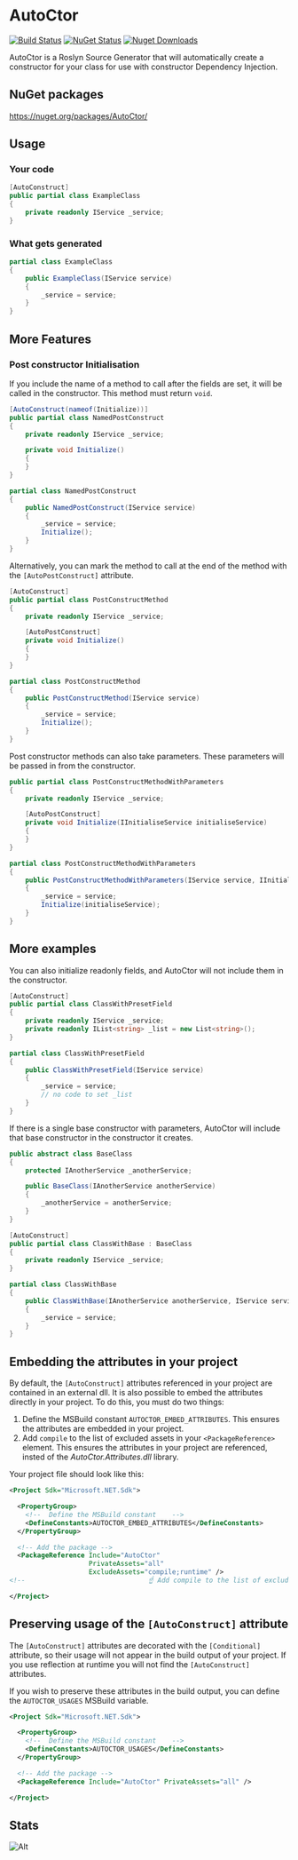<!--
GENERATED FILE - DO NOT EDIT
This file was generated by [MarkdownSnippets](https://github.com/SimonCropp/MarkdownSnippets).
Source File: /readme.source.md
To change this file edit the source file and then run MarkdownSnippets.
-->

# AutoCtor

[![Build Status](https://img.shields.io/github/actions/workflow/status/distantcam/autoctor/build.yml)](https://github.com/distantcam/AutoCtor/actions/workflows/build.yml)
[![NuGet Status](https://img.shields.io/nuget/v/AutoCtor.svg)](https://www.nuget.org/packages/AutoCtor/)
[![Nuget Downloads](https://img.shields.io/nuget/dt/autoctor.svg)](https://www.nuget.org/packages/AutoCtor/)


AutoCtor is a Roslyn Source Generator that will automatically create a constructor for your class for use with constructor Dependency Injection.

## NuGet packages

https://nuget.org/packages/AutoCtor/

## Usage

### Your code

<!-- snippet: Basic -->
```cs
[AutoConstruct]
public partial class ExampleClass
{
    private readonly IService _service;
}
```
<!-- endSnippet -->

### What gets generated

<!-- snippet: BasicGeneratedCode -->
```cs
partial class ExampleClass
{
    public ExampleClass(IService service)
    {
        _service = service;
    }
}
```
<!-- endSnippet -->

## More Features

### Post constructor Initialisation

If you include the name of a method to call after the fields are set, it will be called in the constructor. This method must return `void`.

<!-- snippet: NamedPostConstruct -->
```cs
[AutoConstruct(nameof(Initialize))]
public partial class NamedPostConstruct
{
    private readonly IService _service;

    private void Initialize()
    {
    }
}
```
<!-- endSnippet -->

<!-- snippet: NamedPostConstructGeneratedCode -->
```cs
partial class NamedPostConstruct
{
    public NamedPostConstruct(IService service)
    {
        _service = service;
        Initialize();
    }
}
```
<!-- endSnippet -->

Alternatively, you can mark the method to call at the end of the method with the `[AutoPostConstruct]` attribute.

<!-- snippet: PostConstruct -->
```cs
[AutoConstruct]
public partial class PostConstructMethod
{
    private readonly IService _service;

    [AutoPostConstruct]
    private void Initialize()
    {
    }
}
```
<!-- endSnippet -->

<!-- snippet: PostConstructGeneratedCode -->
```cs
partial class PostConstructMethod
{
    public PostConstructMethod(IService service)
    {
        _service = service;
        Initialize();
    }
}
```
<!-- endSnippet -->

Post constructor methods can also take parameters. These parameters will be passed in from the constructor.

<!-- snippet: PostConstructWithParameters -->
```cs
public partial class PostConstructMethodWithParameters
{
    private readonly IService _service;

    [AutoPostConstruct]
    private void Initialize(IInitialiseService initialiseService)
    {
    }
}
```
<!-- endSnippet -->

<!-- snippet: PostConstructWithParametersGeneratedCode -->
```cs
partial class PostConstructMethodWithParameters
{
    public PostConstructMethodWithParameters(IService service, IInitialiseService initialiseService)
    {
        _service = service;
        Initialize(initialiseService);
    }
}
```
<!-- endSnippet -->

## More examples

You can also initialize readonly fields, and AutoCtor will not include them in the constructor.

<!-- snippet: PresetField -->
```cs
[AutoConstruct]
public partial class ClassWithPresetField
{
    private readonly IService _service;
    private readonly IList<string> _list = new List<string>();
}
```
<!-- endSnippet -->

<!-- snippet: PresetFieldGeneratedCode -->
```cs
partial class ClassWithPresetField
{
    public ClassWithPresetField(IService service)
    {
        _service = service;
        // no code to set _list
    }
}
```
<!-- endSnippet -->

If there is a single base constructor with parameters, AutoCtor will include that base constructor in the constructor it creates.

<!-- snippet: Inherit -->
```cs
public abstract class BaseClass
{
    protected IAnotherService _anotherService;

    public BaseClass(IAnotherService anotherService)
    {
        _anotherService = anotherService;
    }
}

[AutoConstruct]
public partial class ClassWithBase : BaseClass
{
    private readonly IService _service;
}
```
<!-- endSnippet -->

<!-- snippet: InheritGeneratedCode -->
```cs
partial class ClassWithBase
{
    public ClassWithBase(IAnotherService anotherService, IService service) : base(anotherService)
    {
        _service = service;
    }
}
```
<!-- endSnippet -->

## Embedding the attributes in your project

By default, the `[AutoConstruct]` attributes referenced in your project are contained in an external dll. It is also possible to embed the attributes directly in your project. To do this, you must do two things:

1. Define the MSBuild constant `AUTOCTOR_EMBED_ATTRIBUTES`. This ensures the attributes are embedded in your project.
2. Add `compile` to the list of excluded assets in your `<PackageReference>` element. This ensures the attributes in your project are referenced, insted of the _AutoCtor.Attributes.dll_ library.

Your project file should look like this:

```xml
<Project Sdk="Microsoft.NET.Sdk">

  <PropertyGroup>
    <!--  Define the MSBuild constant    -->
    <DefineConstants>AUTOCTOR_EMBED_ATTRIBUTES</DefineConstants>
  </PropertyGroup>

  <!-- Add the package -->
  <PackageReference Include="AutoCtor"
                    PrivateAssets="all"
                    ExcludeAssets="compile;runtime" />
<!--                               ☝ Add compile to the list of excluded assets. -->

</Project>
```

## Preserving usage of the `[AutoConstruct]` attribute

The `[AutoConstruct]` attributes are decorated with the `[Conditional]` attribute, so their usage will not appear in the build output of your project. If you use reflection at runtime you will not find the `[AutoConstruct]` attributes.

If you wish to preserve these attributes in the build output, you can define the `AUTOCTOR_USAGES` MSBuild variable.

```xml
<Project Sdk="Microsoft.NET.Sdk">

  <PropertyGroup>
    <!--  Define the MSBuild constant    -->
    <DefineConstants>AUTOCTOR_USAGES</DefineConstants>
  </PropertyGroup>

  <!-- Add the package -->
  <PackageReference Include="AutoCtor" PrivateAssets="all" />

</Project>
```

## Stats

![Alt](https://repobeats.axiom.co/api/embed/8d02b2c004a5f958b4365abad3d4d1882dca200f.svg "Repobeats analytics image")
